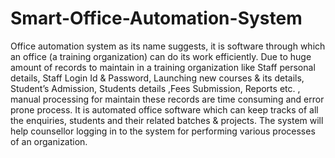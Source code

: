 # Smart-Office-Automation-System
Office automation system as its name suggests, it is software through which an office (a training organization) can do its work efficiently. Due to huge amount of records to maintain in a training organization like Staff personal details, Staff Login Id &amp; Password, Launching new courses &amp; its details, Student’s Admission, Students details ,Fees Submission, Reports etc. , manual processing for maintain these records are time consuming and error prone process. It is automated office software which can keep tracks of all the enquiries, students and their related batches &amp; projects. The system will help counsellor logging in to the system for performing various processes of an organization.
